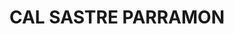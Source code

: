 ---
layout: test
title:  "CAL SASTRE PARRAMON"
collections: ["patrimoni-arquitectonic"]
coordinates:
  - group1:
        - [1.461049182751111, 42.35797790839321]
        - [1.461197622045997, 42.357998363801009]
        - [1.461210062765198, 42.35794674145982]
        - [1.461190560519669, 42.357941942227647]
        - [1.461191988100973, 42.357918022510141]
        - [1.461090908943448, 42.357910563509144]
        - [1.461072407733862, 42.357907968181586]
        - [1.461057238801325, 42.357907138683586]
        - [1.461054696565021, 42.357942152327425]
        - [1.461049182751111, 42.35797790839321]
---